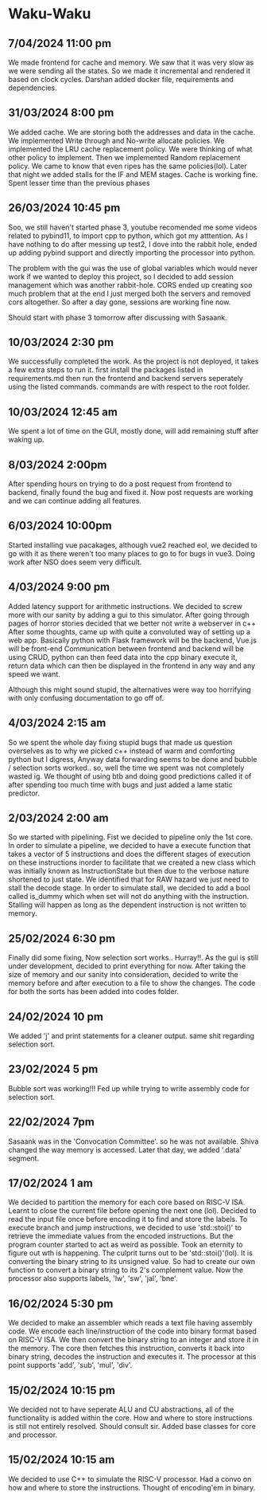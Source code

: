 # Waku-Waku

## 7/04/2024 11:00 pm

We made frontend for cache and memory.
We saw that it was very slow as we were sending all the states.
So we made it incremental and rendered it based on clock cycles.
Darshan added docker file, requirements and dependencies.

## 31/03/2024 8:00 pm

We added cache. We are storing both the addresses and data in the cache.
We implemented Write through and No-write allocate policies.
We implemented the LRU cache replacement policy.
We were thinking of what other policy to implement. Then we implemented Random replacement policy.
We came to know that even ripes has the same policies(lol).
Later that night we added stalls for the IF and MEM stages. 
Cache is working fine. Spent lesser time than the previous phases

## 26/03/2024 10:45 pm

Soo, we still haven't started phase 3, youtube recomended me some videos related to pybind11, to import cpp to
python, which got my atttention. As I have nothing to do after messing up test2, I dove into the rabbit hole,
ended up adding pybind support and directly importing the processor into python.

The problem with the gui was the use of global variables which would never work if we wanted to deploy this project,
so I decided to add session management which was another rabbit-hole. CORS ended up creating soo much problem that at the
end I just merged both the servers and removed cors altogether. So after a day gone, sessions are working fine now.

Should start with phase 3 tomorrow after discussing with Sasaank.

## 10/03/2024 2:30 pm

We successfully completed the work. As the project is not deployed, it takes a few extra steps to run it.
first install the packages listed in requirements.md then run the frontend and backend servers seperately using the listed
commands. commands are with respect to the root folder.

## 10/03/2024 12:45 am

We spent a lot of time on the GUI, mostly done, will add remaining stuff after waking up.

## 8/03/2024 2:00pm

After spending hours on trying to do a post request from frontend to backend, finally found the bug and fixed it.
Now post requests are working and we can continue adding all features.

## 6/03/2024 10:00pm

Started installing vue pacakages, although vue2 reached eol, we decided to go with it as there weren't too many places
to go to for bugs in vue3. Doing work after NSO does seem very difficult.

## 4/03/2024 9:00 pm

Added latency support for arithmetic instructions.
We decided to screw more with our sanity by adding a gui to this simulator.
After going through pages of horror stories decided that we better not write a webserver in c++
After some thoughts, came up with quite a convoluted way of setting up a web app.
Basically python with Flask framework will be the backend, Vue.js will be front-end
Communication between frontend and backend will be using CRUD, python can then feed data into the
cpp binary execute it, return data which can then be displayed in the frontend in any way and any speed we want.

Although this might sound stupid, the alternatives were way too horrifying with only confusing documentation to
go off of.

## 4/03/2024 2:15 am

So we spent the whole day fixing stupid bugs that made us question overselves as to why we picked c++ instead of
warm and comforting python but I digress, Anyway data forwarding seems to be done and bubble / selection sorts
worked.. so, well the time we spent was not completely wasted ig. We thought of using btb and doing good predictions
called it of after spending too much time with bugs and just added a lame static predictor.

## 2/03/2024 2:00 am

So we started with pipelining. Fist we decided to pipeline only the 1st core. In order to simulate a pipeline,
we decided to have a execute function that takes a vector of 5 instructions and does the different stages
of execution on these instructions inorder to facilitate that we created a new class which was initially known as
InstructionState but then due to the verbose nature shortened to just state. We identified that for RAW hazard
we just need to stall the decode stage. In order to simulate stall, we decided to add a bool called is_dummy which
when set will not do anything with the instruction.
Stalling will happen as long as the dependent instruction is not written to memory.

## 25/02/2024 6:30 pm

Finally did some fixing, Now selection sort works.. Hurray!!. As the gui is still under development,
decided to print everything for now. After taking the size of memory and our sanity into consideration,
decided to write the memory before and after execution to a file to show the changes.
The code for both the sorts has been added into codes folder.

## 24/02/2024 10 pm

We added 'j' and print statements for a cleaner output.
same shit regarding selection sort.

## 23/02/2024 5 pm

Bubble sort was working!!!
Fed up while trying to write assembly code for selection sort.

## 22/02/2024 7pm

Sasaank was in the 'Convocation Committee'. so he was not available.
Shiva changed the way memory is accessed.
Later that day, we added '.data' segment.

## 17/02/2024 1 am

We decided to partition the memory for each core based on RISC-V ISA.
Learnt to close the current file before opening the next one (lol).
Decided to read the input file once before encoding it to find and store the labels.
To execute branch and jump instructions, we decided to use 'std::stoi()' to retrieve the immediate values from the encoded instructions.
But the program counter started to act as weird as possible.
Took an eternity to figure out wth is happening.
The culprit turns out to be 'std::stoi()'(lol).
It is converting the binary string to its unsigned value.
So had to create our own function to convert a binary string to its 2's complement value.
Now the processor also supports labels, 'lw', 'sw', 'jal', 'bne'.

## 16/02/2024 5:30 pm

We decided to make an assembler which reads a text file having assembly code.
We encode each line/instruction of the code into binary format based on RISC-V ISA.
We then convert the binary string to an integer and store it in the memory.
The core then fetches this instruction, converts it back into binary string, decodes the instruction and executes it.
The processor at this point supports 'add', 'sub', 'mul', 'div'.

## 15/02/2024 10:15 pm

We decided not to have seperate ALU and CU abstractions, all of the functionality is added within the core.
How and where to store instructions is still not entirely resolved. Should consult sir.
Added base classes for core and processor.

## 15/02/2024 10:15 am

We decided to use C++ to simulate the RISC-V processor. Had a convo on how and where to store the instructions. Thought of encoding'em in binary.
